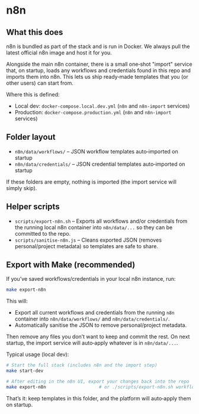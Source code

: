 # n8n

## What this does

n8n is bundled as part of the stack and is run in Docker. We always pull the latest official n8n image and host it for you.

Alongside the main n8n container, there is a small one‑shot "import" service that, on startup, loads any workflows and credentials found in this repo and imports them into n8n. This lets us ship ready‑made templates that you (or other users) can start from.

Where this is defined:
- Local dev: `docker-compose.local.dev.yml` (`n8n` and `n8n-import` services)
- Production: `docker-compose.production.yml` (`n8n` and `n8n-import` services)

## Folder layout

- `n8n/data/workflows/` – JSON workflow templates auto‑imported on startup
- `n8n/data/credentials/` – JSON credential templates auto‑imported on startup

If these folders are empty, nothing is imported (the import service will simply skip).

## Helper scripts

- `scripts/export-n8n.sh` – Exports all workflows and/or credentials from the running local n8n container into `n8n/data/...` so they can be committed to the repo.
- `scripts/sanitise-n8n.js` – Cleans exported JSON (removes personal/project metadata) so templates are safe to share.

## Export with Make (recommended)

If you’ve saved workflows/credentials in your local n8n instance, run:
```bash
make export-n8n
```

This will:
- Export all current workflows and credentials from the running `n8n` container into `n8n/data/workflows/` and `n8n/data/credentials/`.
- Automatically sanitise the JSON to remove personal/project metadata.

Then remove any files you don’t want to keep and commit the rest. On next startup, the import service will auto‑apply whatever is in `n8n/data/...`.

Typical usage (local dev):
```bash
# Start the full stack (includes n8n and the import step)
make start-dev

# After editing in the n8n UI, export your changes back into the repo
make export-n8n                    # or ./scripts/export-n8n.sh workflows|credentials
```

That’s it: keep templates in this folder, and the platform will auto‑apply them on startup.


